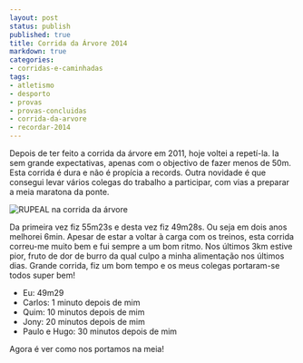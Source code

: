 ```yaml
---
layout: post
status: publish
published: true
title: Corrida da Árvore 2014
markdown: true
categories:
- corridas-e-caminhadas
tags:
- atletismo
- desporto
- provas
- provas-concluidas
- corrida-da-arvore
- recordar-2014
---
```


Depois de ter feito a corrida da árvore em 2011, hoje voltei a repetí-la. Ia sem grande expectativas, apenas com o
objectivo de fazer menos de 50m. Esta corrida é dura e não é propícia a records. Outra novidade é que consegui levar
vários colegas do trabalho a participar, com vias a preparar a meia maratona da ponte.

![RUPEAL na corrida da árvore](https://lh3.googleusercontent.com/-Sg38060cqbc/UwoQBmD28yI/AAAAAAAAhF8/b3b9UDuUMH4/s400/1009942_10203176588079352_1928632227_n.jpg)

Da primeira vez fiz 55m23s e desta vez fiz 49m28s. Ou seja em dois anos melhorei 6min. Apesar de estar a voltar à 
carga com os treinos, esta corrida correu-me muito bem e fui sempre a um bom ritmo. Nos últimos 3km estive pior,
fruto de dor de burro da qual culpo a minha alimentação nos últimos dias. Grande corrida, fiz um bom tempo e os meus
colegas portaram-se todos super bem!

* Eu: 49m29
* Carlos: 1 minuto depois de mim
* Quim: 10 minutos depois de mim
* Jony: 20 minutos depois de mim
* Paulo e Hugo: 30 minutos depois de mim

Agora é ver como nos portamos na meia!

